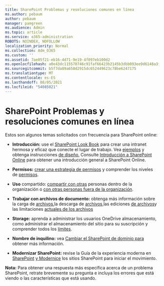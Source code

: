 ```yaml
---
title: SharePoint Problemas y resoluciones comunes en línea
ms.author: pebaum
author: pebaum
manager: pamgreen
ms.audience: Admin
ms.topic: article
ms.service: o365-administration
ROBOTS: NOINDEX, NOFOLLOW
localization_priority: Normal
ms.collection: Adm_O365
ms.custom: ''
ms.assetid: 7ae05f21-eb16-4d71-9e19-4f097eb100d2
ms.openlocfilehash: a0e43dc115578746c91faf66423b2145b3dbb093ee9d6148a3fe28cc42f2d396
ms.sourcegitcommit: b5f7da89a650d2915dc652449623c78be6247175
ms.translationtype: MT
ms.contentlocale: es-ES
ms.lasthandoff: 08/05/2021
ms.locfileid: "54085821"
---
```

# <a name="sharepoint-online-common-issues-and-resolutions"></a>SharePoint Problemas y resoluciones comunes en línea

Estos son algunos temas solicitados con frecuencia para SharePoint online:

- **Introducción:** use el [SharePoint Look Book](https://lookbook.microsoft.com/assets/SharePoint_lookbook_2019.pdf) para crear una intranet hermosa y eficaz que conecte el lugar de trabajo. Vea [ejemplos](https://lookbook.microsoft.com/) y obtenga instrucciones [de diseño.](https://spdesign.azurewebsites.net/) Consulte [Introducción a SharePoint Online](https://docs.microsoft.com/sharepoint/introduction) para obtener una introducción general a SharePoint Online.

- **Permisos:** [crear una estrategia de permisos](https://docs.microsoft.com/sharepoint/default-sharepoint-groups) y comprender los niveles de [permisos](https://docs.microsoft.com/sharepoint/understanding-permission-levels).

- **Uso** compartido: [compartir con otras](https://docs.microsoft.com/sharepoint/default-sharepoint-groups) personas dentro de la organización o [con otras personas fuera de la organización](https://docs.microsoft.com/sharepoint/external-sharing-overview).

- **Trabajar con archivos de documento:** obtenga más información sobre la carga de [archivos,](https://support.office.com/article/Upload-a-folder-or-files-to-a-document-library-eb18fcba-c953-4d45-8d90-8da66edeacdb)la descarga de [archivos,](https://support.office.com/article/Download-files-and-folders-from-OneDrive-or-SharePoint-5c7397b7-19c7-4893-84fe-d02e8fa5df05)las ediciones [de archivos](https://support.office.com/article/Edit-a-document-in-a-document-library-02d8497f-1c13-4114-949a-b8466f639b07)y las limitaciones [actuales de los archivos](https://support.office.com/article/invalid-file-names-and-file-types-in-onedrive-onedrive-for-business-and-sharepoint-64883a5d-228e-48f5-b3d2-eb39e07630fa)

- **Storage:** aprenda a administrar los usuarios OneDrive almacenamiento, como administrar el almacenamiento del sitio para su suscripción y </a> comprender todos los [límites](https://docs.microsoft.com/office365/servicedescriptions/sharepoint-online-service-description/sharepoint-online-limits). [](https://docs.microsoft.com/sharepoint/manage-site-collection-storage-limits)

- **Nombre de inquilino:** vea [Cambiar el SharePoint de dominio para](https://docs.microsoft.com/sharepoint/change-your-sharepoint-domain-name) obtener más información.

- **Modernizar SharePoint:** revise la Guía de la experiencia moderna en [SharePoint](https://docs.microsoft.com/sharepoint/guide-to-sharepoint-modern-experience) [y Modernice](https://docs.microsoft.com/sharepoint/dev/transform/modernize-classic-sites) los sitios SharePoint para iniciar el movimiento.

**Nota:** Para obtener una respuesta más específica acerca de un problema SharePoint, retrate brevemente su pregunta e incluya los errores que está viendo o las características que está usando.